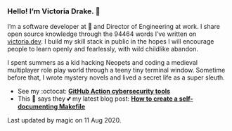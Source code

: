 ### Hello! I’m Victoria Drake. 👋

I’m a software developer at 💜 and Director of Engineering at work. I share open source knowledge through the 94464 words I’ve written on [victoria.dev](https://victoria.dev). I build my skill stack in public in the hopes I will encourage people to learn openly and fearlessly, with wild childlike abandon.

I spent summers as a kid hacking Neopets and coding a medieval multiplayer role play world through a teeny tiny terminal window. Sometime before that, I wrote mystery novels and lived a secret life as a super sleuth.

- See my :octocat: **[GitHub Action cybersecurity tools](https://github.com/search?q=user%3Avictoriadrake+GitHub+Action+security)**
- This 🦄 says they 💕 my latest blog post: **[How to create a self-documenting Makefile](https://victoria.dev/blog/how-to-create-a-self-documenting-makefile/)**

Last updated by magic on 11 Aug 2020.
